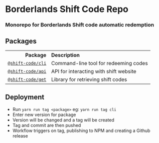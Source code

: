 # Borderlands Shift Code Repo

### Monorepo for Borderlands Shift code automatic redemption

## Packages

<table>
  <tr>
    <th align="right">Package</th>
    <th align="left">Description</th>
  </tr>
  <tr>
    <td align="right"><a href="cli"><code>@shift-code/cli</code></a></td>
    <td align="left">Command-line tool for redeeming codes</td>
  </tr>
  <tr>
    <td align="right"><a href="api"><code>@shift-code/api</code></a></td>
    <td align="left">API for interacting with shift website</td>
  </tr>
  <tr>
    <td align="right"><a href="get"><code>@shift-code/get</code></a></td>
    <td align="left">Library for retrieving shift codes</td>
  </tr>
</table>

## Deployment

- Run `yarn run tag <package>`
    eg: `yarn run tag cli`
- Enter new version for package
- Version will be changed and a tag will be created
- Tag and commit are then pushed
- Workflow triggers on tag, publishing to NPM and creating a Github release
